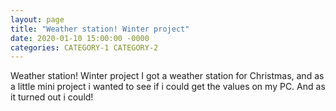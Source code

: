```yaml
---
layout: page
title: "Weather station! Winter project"
date: 2020-01-10 15:00:00 -0000
categories: CATEGORY-1 CATEGORY-2
---
```


Weather station! Winter project
I got a weather station for Christmas, and as a little mini project i wanted to see if i could get the values on my PC. And as it turned out i could!
